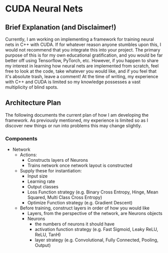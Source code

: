 # CUDA Neural Nets
## Brief Explanation (and Disclaimer!)
Currently, I am working on implementing a framework for training neural nets in
C++ with CUDA. If for whatever reason anyone stumbles upon this, I would not
recommend that you integrate this into your project. The primary purpose of this
is for my own educational gratification, and you would be far better off using
Tensorflow, PyTorch, etc. However, if you happen to share my interest in
learning how neural nets are implemented from scratch, feel free to look at the
code, take whatever you would like, and if you feel that it's absolute trash,
leave a comment! At the time of writing, my experience with C++ and CUDA is
limited so my knowledge possesses a vast multiplicity of blind spots.

## Architecture Plan
The following documents the current plan of how I am developing the framework.
As previously mentioned, my experience is limited so as I discover new things or
run into problems this may change slightly.

### Components
- Network
  - Actions:
    - Constructs layers of Neurons
    - Trains network once network layout is constructed
  - Supply these for instantiation:
    - Input size
    - Learning rate
    - Output classes
    - Loss Function strategy (e.g. Binary Cross Entropy, Hinge, Mean Squared,
      Multi Class Cross Entropy)
    - Optimize Function strategy (e.g. Gradient Descent)
  - Before training, construct layers in order of how you would like
    - Layers, from the perspective of the network, are Neurons objects
    - Neurons
      - the numbers of neurons it should have
      - activation function strategy (e.g. Fast Sigmoid, Leaky ReLU, ReLU, TanH)
      - layer strategy (e.g. Convolutional, Fully Connected, Pooling, Output)
